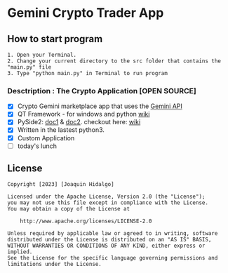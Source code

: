 # Gemini Crypto Trader App

## How to start program
    1. Open your Terminal.
    2. Change your current directory to the src folder that contains the "main.py" file
    3. Type "python main.py" in Terminal to run program
    
### Desctription : The Crypto Application [OPEN SOURCE]
- [x] Crypto Gemini marketplace app that uses the [Gemini API](https://docs.gemini.com/)
- [x] QT Framework - for windows and python [wiki](https://en.wikipedia.org/wiki/Qt_(software))
- [x] PySide2: [doc1](https://doc.qt.io/qtforpython-5/PySide2/QtWidgets/) & [doc2](https://www.pythonguis.com/tutorials/pyside-creating-your-first-window/). checkout here: [wiki](https://en.wikipedia.org/wiki/PySide)
- [x] Written in the lastest python3.
- [x] Custom Application
- [ ] today's lunch

## License

    Copyright [2023] [Joaquin Hidalgo]

    Licensed under the Apache License, Version 2.0 (the "License");
    you may not use this file except in compliance with the License.
    You may obtain a copy of the License at

        http://www.apache.org/licenses/LICENSE-2.0

    Unless required by applicable law or agreed to in writing, software
    distributed under the License is distributed on an "AS IS" BASIS,
    WITHOUT WARRANTIES OR CONDITIONS OF ANY KIND, either express or implied.
    See the License for the specific language governing permissions and
    limitations under the License.
